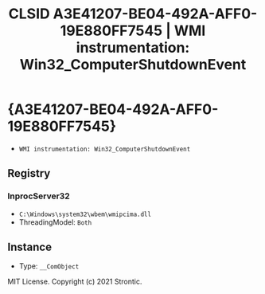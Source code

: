 ﻿---
title: "CLSID A3E41207-BE04-492A-AFF0-19E880FF7545 | WMI instrumentation: Win32_ComputerShutdownEvent"
excerpt: What is COM-Object CLSID A3E41207-BE04-492A-AFF0-19E880FF7545?
---

# {A3E41207-BE04-492A-AFF0-19E880FF7545}

* `WMI instrumentation: Win32_ComputerShutdownEvent`

## Registry


### InprocServer32

* `C:\Windows\system32\wbem\wmipcima.dll`
* ThreadingModel: `Both`

## Instance

* Type: `__ComObject`

MIT License. Copyright (c) 2021 Strontic.


